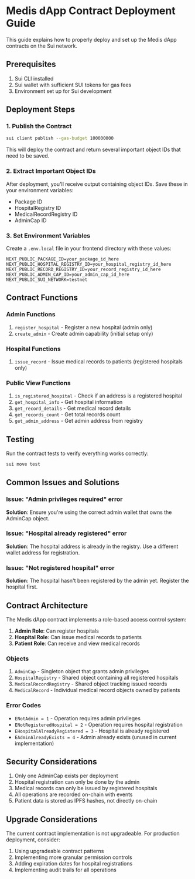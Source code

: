 # Medis dApp Contract Deployment Guide

This guide explains how to properly deploy and set up the Medis dApp contracts on the Sui network.

## Prerequisites

1. Sui CLI installed
2. Sui wallet with sufficient SUI tokens for gas fees
3. Environment set up for Sui development

## Deployment Steps

### 1. Publish the Contract

```bash
sui client publish --gas-budget 100000000
```

This will deploy the contract and return several important object IDs that need to be saved.

### 2. Extract Important Object IDs

After deployment, you'll receive output containing object IDs. Save these in your environment variables:

- Package ID
- HospitalRegistry ID
- MedicalRecordRegistry ID
- AdminCap ID

### 3. Set Environment Variables

Create a `.env.local` file in your frontend directory with these values:

```env
NEXT_PUBLIC_PACKAGE_ID=your_package_id_here
NEXT_PUBLIC_HOSPITAL_REGISTRY_ID=your_hospital_registry_id_here
NEXT_PUBLIC_RECORD_REGISTRY_ID=your_record_registry_id_here
NEXT_PUBLIC_ADMIN_CAP_ID=your_admin_cap_id_here
NEXT_PUBLIC_SUI_NETWORK=testnet
```

## Contract Functions

### Admin Functions

1. `register_hospital` - Register a new hospital (admin only)
2. `create_admin` - Create admin capability (initial setup only)

### Hospital Functions

1. `issue_record` - Issue medical records to patients (registered hospitals only)

### Public View Functions

1. `is_registered_hospital` - Check if an address is a registered hospital
2. `get_hospital_info` - Get hospital information
3. `get_record_details` - Get medical record details
4. `get_records_count` - Get total records count
5. `get_admin_address` - Get admin address from registry

## Testing

Run the contract tests to verify everything works correctly:

```bash
sui move test
```

## Common Issues and Solutions

### Issue: "Admin privileges required" error

**Solution**: Ensure you're using the correct admin wallet that owns the AdminCap object.

### Issue: "Hospital already registered" error

**Solution**: The hospital address is already in the registry. Use a different wallet address for registration.

### Issue: "Not registered hospital" error

**Solution**: The hospital hasn't been registered by the admin yet. Register the hospital first.

## Contract Architecture

The Medis dApp contract implements a role-based access control system:

1. **Admin Role**: Can register hospitals
2. **Hospital Role**: Can issue medical records to patients
3. **Patient Role**: Can receive and view medical records

### Objects

1. `AdminCap` - Singleton object that grants admin privileges
2. `HospitalRegistry` - Shared object containing all registered hospitals
3. `MedicalRecordRegistry` - Shared object tracking issued records
4. `MedicalRecord` - Individual medical record objects owned by patients

### Error Codes

- `ENotAdmin = 1` - Operation requires admin privileges
- `ENotRegisteredHospital = 2` - Operation requires hospital registration
- `EHospitalAlreadyRegistered = 3` - Hospital is already registered
- `EAdminAlreadyExists = 4` - Admin already exists (unused in current implementation)

## Security Considerations

1. Only one AdminCap exists per deployment
2. Hospital registration can only be done by the admin
3. Medical records can only be issued by registered hospitals
4. All operations are recorded on-chain with events
5. Patient data is stored as IPFS hashes, not directly on-chain

## Upgrade Considerations

The current contract implementation is not upgradeable. For production deployment, consider:

1. Using upgradeable contract patterns
2. Implementing more granular permission controls
3. Adding expiration dates for hospital registrations
4. Implementing audit trails for all operations
